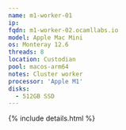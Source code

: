 ```yaml
---
name: m1-worker-01
ip:
fqdn: m1-worker-02.ocamllabs.io
model: Apple Mac Mini
os: Monteray 12.6
threads: 8
location: Custodian
pool: macos-arm64
notes: Cluster worker
processor: 'Apple M1'
disks:
  - 512GB SSD
---
```

{% include details.html %} 


